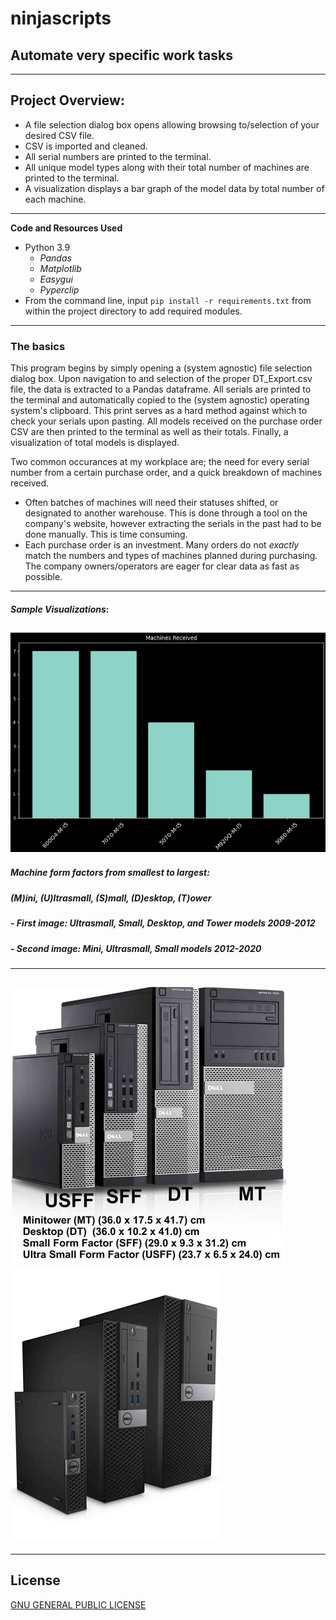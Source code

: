 # ninjascripts

## Automate very specific work tasks
---
## Project Overview:
- A file selection dialog box opens allowing browsing to/selection of your desired CSV file.
- CSV is imported and cleaned.
- All serial numbers are printed to the terminal.
- All unique model types along with their total number of machines are printed to the terminal.
- A visualization displays a bar graph of the model data by total number of each machine.
---
**Code and Resources Used**
 - Python 3.9
   - _Pandas_
   - _Matplotlib_
   - _Easygui_
   - _Pyperclip_
 - From the command line, input `pip install -r requirements.txt` from within the project directory to add required modules.
---
### The basics
This program begins by simply opening a (system agnostic) file selection dialog box. Upon navigation to and selection of the proper DT_Export.csv file, the data is extracted to a Pandas dataframe. All serials are printed to the terminal and automatically copied to the (system agnostic) operating system's clipboard. This print serves as a hard method against which to check your serials upon pasting. All models received on the purchase order CSV are then printed to the terminal as well as their totals. Finally, a visualization of total models is displayed.

Two common occurances at my workplace are; the need for every serial number from a certain purchase order, and a quick breakdown of machines received. 
- Often batches of machines will need their statuses shifted, or designated to another warehouse. This is done through a tool on the company's website, however extracting the serials in the past had to be done manually. This is time consuming.
- Each purchase order is an investment. Many orders do not *exactly* match the numbers and types of machines planned during purchasing. The company owners/operators are eager for clear data as fast as possible.
---
#### *Sample Visualizations*:
![sample-bar](./assets/readme-img-source/sample-bar.png)
---
##### **Machine form factors from smallest to largest:**
##### (**M**)ini, (**U**)ltrasmall, (**S**)mall,  (**D**)esktop, (**T**)ower
##### *- First image: Ultrasmall, Small, Desktop, and Tower models 2009-2012*
##### *- Second image: Mini, Ultrasmall, Small models 2012-2020*
---
![sample-usdt](./assets/readme-img-source/sample-form-factors.png)
![sample-msd](./assets/readme-img-source/sample-form-factors2.png)
---
---
## License
[GNU GENERAL PUBLIC LICENSE](LICENSE)